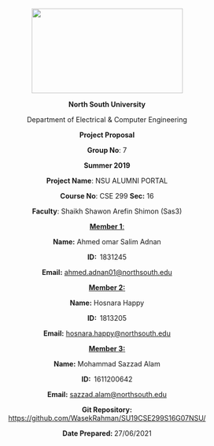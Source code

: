 <p style="text-align: center;">&nbsp;</p>
<p style="text-align: center;">&nbsp;</p>
<p align="center"><strong><img src="https://media.dhakatribune.com/uploads/2016/11/nsulogo.jpg" alt="" width="307" height="172" /></strong></p>
<p align="center"><strong>North South University</strong></p>
<p align="center">Department of Electrical &amp; Computer Engineering</p>
<p align="center"><strong>Project Proposal</strong></p>
<p align="center"><strong>Group No</strong>: 7</p>
<p align="center"><strong>Summer 2019</strong></p>
<p align="center"><strong>Project Name</strong>: NSU ALUMNI PORTAL</p>
<p align="center"><strong>Course No</strong>: CSE 299 <strong>Sec</strong><strong>:</strong> 16</p>
<p align="center"><strong>Faculty</strong>: Shaikh Shawon Arefin Shimon (Sas3)</p>
<p align="center"><strong><u>Member 1</u></strong><u>:</u></p>
<p align="center"><strong>Name</strong><strong>:</strong> Ahmed omar Salim Adnan</p>
<p align="center"><strong>ID</strong><strong>:&nbsp; </strong>1831245</p>
<p align="center"><strong>Email</strong><strong>:</strong> <a href="mailto:ahmed.adnan01@northsouth.edu ">ahmed.adnan01@northsouth.edu </a></p>
<p align="center"><strong><u>Member 2</u></strong><strong><u>:</u></strong></p>
<p align="center"><strong>Name</strong><strong>:</strong> Hosnara Happy</p>
<p align="center"><strong>ID</strong><strong>:&nbsp; </strong>1813205</p>
<p align="center"><strong>Email</strong><strong>:</strong> <a href="mailto:hosnara.happy@northsouth.edu">hosnara.happy@northsouth.edu</a></p>
<p align="center"><strong><u>Member 3</u></strong><strong><u>:</u></strong></p>
<p align="center"><strong>Name</strong><strong>:</strong> Mohammad Sazzad Alam </p>
<p align="center"><strong>ID</strong><strong>:&nbsp; </strong>1611200642</p>
<p align="center"><strong>Email</strong><strong>:</strong> <a href="mailto:sazzad.alam@northsouth.edu">sazzad.alam@northsouth.edu</a></p>
<p align="center"><strong>Git Repository</strong><strong>: </strong><a href="https://github.com/WasekRahman/SU19CSE299S16G07NSU/">https://github.com/WasekRahman/SU19CSE299S16G07NSU/</a></p>
<p align="center"><strong>Date Prepared</strong><strong>: </strong>27/06/2021</p>
<p><strong>&nbsp;</strong></p>
<p><strong>&nbsp;</strong></p>
